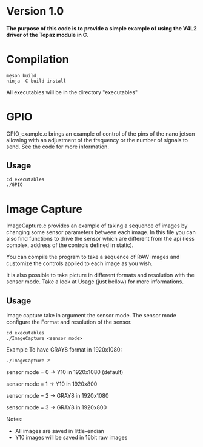 # Version 1.0

#### The purpose of this code is to provide a simple example of using the V4L2 driver of the Topaz module in C.

# Compilation 

```
meson build
ninja -C build install
```
All executables will be in the directory "executables"

# GPIO

GPIO_example.c brings an example of control of the pins of the nano jetson allowing with an adjustment of the frequency or the number of signals to send. See the code for more information.

## Usage 

``` 
cd executables
./GPIO
```

# Image Capture

ImageCapture.c provides an example of taking a sequence of images by changing some sensor parameters between each image. In this file you can also find functions to drive the sensor which are different from the api (less complex, address of the controls defined in static).

You can compile the program to take a sequence of RAW images and customize the controls applied to each image as you wish.

It is also possible to take picture in different formats and resolution with the sensor mode. Take a look at Usage (just bellow) for more informations.


## Usage 

Image capture take in argument the sensor mode. 
The sensor mode configure the Format and resolution of the sensor.

``` 
cd executables
./ImageCapture <sensor mode>
```

Example To have GRAY8 format in 1920x1080:

``` 
./ImageCapture 2
```
sensor mode = 0 -> Y10  in 1920x1080 (default)

sensor mode = 1 -> Y10  in 1920x800

sensor mode = 2 -> GRAY8  in 1920x1080

sensor mode = 3 -> GRAY8  in 1920x800

Notes:  
- All images are saved in little-endian
- Y10 images will be saved in 16bit raw images

